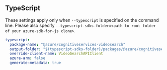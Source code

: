 ## TypeScript

These settings apply only when `--typescript` is specified on the command line.
Please also specify `--typescript-sdks-folder=<path to root folder of your azure-sdk-for-js clone>`.

``` yaml $(typescript)
typescript:
  package-name: "@azure/cognitiveservices-videosearch"
  output-folder: "$(typescript-sdks-folder)/packages/@azure/cognitiveservices-videosearch"
  override-client-name: VideoSearchAPIClient
  azure-arm: false
  generate-metadata: true
```
